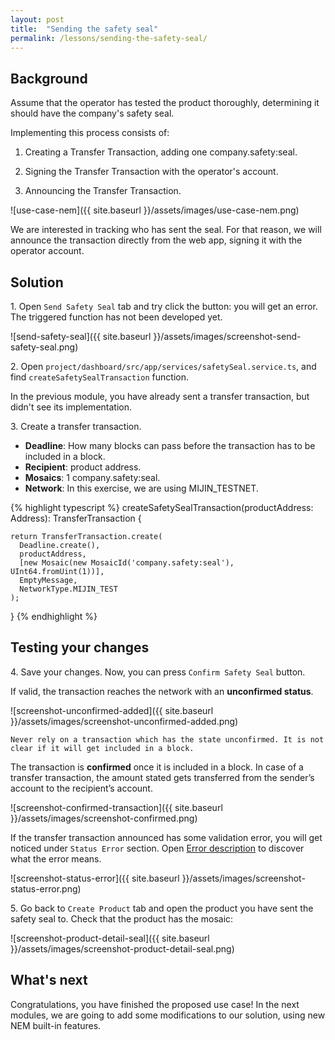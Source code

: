 ```yaml
---
layout: post
title:  "Sending the safety seal"
permalink: /lessons/sending-the-safety-seal/
---
```


## Background

Assume that the operator has tested the product thoroughly, determining it should have the company's safety seal.

Implementing this process consists of:

1) Creating a Transfer Transaction, adding one company.safety:seal.

2) Signing the Transfer Transaction with the operator's account.

3) Announcing the Transfer Transaction.

![use-case-nem]({{ site.baseurl }}/assets/images/use-case-nem.png)

We are interested in tracking who has sent the seal. For that reason, we will announce the transaction directly from the web app, signing it with the operator account.

## Solution

1\. Open ``Send Safety Seal`` tab and try click the button: you will get an error. The triggered function has not been developed yet. 
 
![send-safety-seal]({{ site.baseurl }}/assets/images/screenshot-send-safety-seal.png)

2\. Open ``project/dashboard/src/app/services/safetySeal.service.ts``, and find ``createSafetySealTransaction`` function.

In the previous module, you have already sent a transfer transaction, but didn't see its implementation.
 
3\. Create a transfer transaction.
 
* **Deadline**: How many blocks can pass before the transaction has to be included in a block.
* **Recipient**: product address.
* **Mosaics**: 1 company.safety:seal.
* **Network**: In this exercise, we are using MIJIN_TESTNET.

{% highlight typescript %}
createSafetySealTransaction(productAddress: Address): TransferTransaction {

    return TransferTransaction.create(
      Deadline.create(),
      productAddress,
      [new Mosaic(new MosaicId('company.safety:seal'), UInt64.fromUint(1))],
      EmptyMessage,
      NetworkType.MIJIN_TEST
    );
}
{% endhighlight %}

## Testing your changes
  
4\. Save your changes. Now, you can press ``Confirm Safety Seal`` button.

If valid, the transaction reaches the network with an **unconfirmed status**.

![screenshot-unconfirmed-added]({{ site.baseurl }}/assets/images/screenshot-unconfirmed-added.png)

    Never rely on a transaction which has the state unconfirmed. It is not clear if it will get included in a block.

The transaction is **confirmed** once it is included in a block. In case of a transfer transaction, the amount stated gets transferred from the sender’s account to the recipient’s account.

![screenshot-confirmed-transaction]({{ site.baseurl }}/assets/images/screenshot-confirmed.png)

If the transfer transaction announced has some validation error, you will get noticed under ``Status Error`` section. Open [Error description](https://nemtech.github.io/api/websockets.html) to discover what the error means.

![screenshot-status-error]({{ site.baseurl }}/assets/images/screenshot-status-error.png)

5\. Go back to ``Create Product`` tab and open the product you have sent the safety seal to. Check that the product has the mosaic:

![screenshot-product-detail-seal]({{ site.baseurl }}/assets/images/screenshot-product-detail-seal.png)

## What's next

Congratulations, you have finished the proposed use case! In the next modules, we are going to add some modifications to our solution, using new NEM built-in features.
